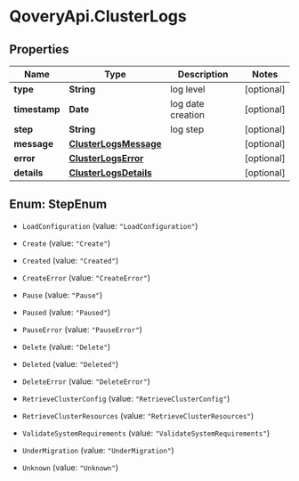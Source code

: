 # QoveryApi.ClusterLogs

## Properties

Name | Type | Description | Notes
------------ | ------------- | ------------- | -------------
**type** | **String** | log level | [optional] 
**timestamp** | **Date** | log date creation | [optional] 
**step** | **String** | log step | [optional] 
**message** | [**ClusterLogsMessage**](ClusterLogsMessage.md) |  | [optional] 
**error** | [**ClusterLogsError**](ClusterLogsError.md) |  | [optional] 
**details** | [**ClusterLogsDetails**](ClusterLogsDetails.md) |  | [optional] 



## Enum: StepEnum


* `LoadConfiguration` (value: `"LoadConfiguration"`)

* `Create` (value: `"Create"`)

* `Created` (value: `"Created"`)

* `CreateError` (value: `"CreateError"`)

* `Pause` (value: `"Pause"`)

* `Paused` (value: `"Paused"`)

* `PauseError` (value: `"PauseError"`)

* `Delete` (value: `"Delete"`)

* `Deleted` (value: `"Deleted"`)

* `DeleteError` (value: `"DeleteError"`)

* `RetrieveClusterConfig` (value: `"RetrieveClusterConfig"`)

* `RetrieveClusterResources` (value: `"RetrieveClusterResources"`)

* `ValidateSystemRequirements` (value: `"ValidateSystemRequirements"`)

* `UnderMigration` (value: `"UnderMigration"`)

* `Unknown` (value: `"Unknown"`)





